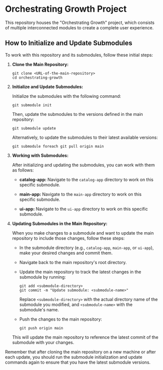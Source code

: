 # Orchestrating Growth Project

This repository houses the "Orchestrating Growth" project, which consists of multiple interconnected modules to create a complete user experience.

## How to Initialize and Update Submodules

To work with this repository and its submodules, follow these initial steps:

1. **Clone the Main Repository:**

   ```
   git clone <URL-of-the-main-repository>
   cd orchestrating-growth
   ```

2. **Initialize and Update Submodules:**

   Initialize the submodules with the following command:

   ```
   git submodule init
   ```

   Then, update the submodules to the versions defined in the main repository:

   ```
   git submodule update
   ```

   Alternatively, to update the submodules to their latest available versions:

   ```
   git submodule foreach git pull origin main
   ```

3. **Working with Submodules:**

   After initializing and updating the submodules, you can work with them as follows:

   - **catalog-app:** Navigate to the `catalog-app` directory to work on this specific submodule.

   - **main-app:** Navigate to the `main-app` directory to work on this specific submodule.

   - **ui-app:** Navigate to the `ui-app` directory to work on this specific submodule.

4. **Updating Submodules in the Main Repository:**

   When you make changes to a submodule and want to update the main repository to include those changes, follow these steps:

   - In the submodule directory (e.g., `catalog-app`, `main-app`, or `ui-app`), make your desired changes and commit them.

   - Navigate back to the main repository's root directory.

   - Update the main repository to track the latest changes in the submodule by running:

     ```
     git add <submodule-directory>
     git commit -m "Update submodule: <submodule-name>"
     ```

     Replace `<submodule-directory>` with the actual directory name of the submodule you modified, and `<submodule-name>` with the submodule's name.

   - Push the changes to the main repository:

     ```
     git push origin main
     ```

   This will update the main repository to reference the latest commit of the submodule with your changes.

Remember that after cloning the main repository on a new machine or after each update, you should run the submodule initialization and update commands again to ensure that you have the latest submodule versions.

